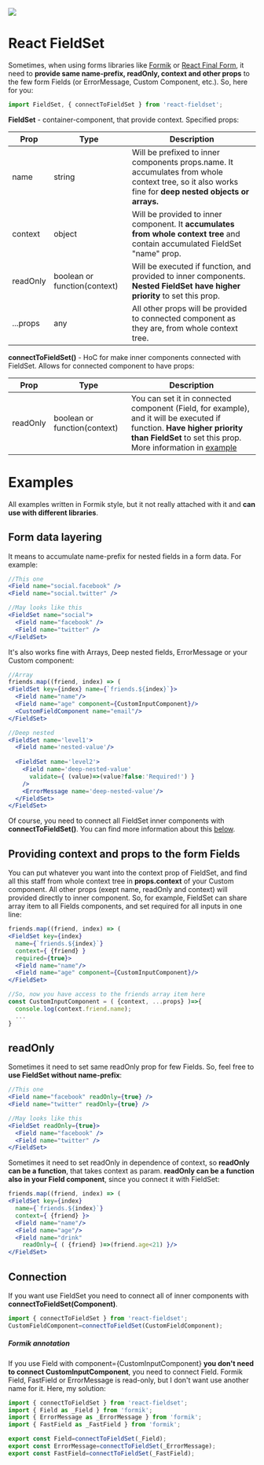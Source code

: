 [![](https://img.shields.io/npm/v/react-fieldset.svg?style=flat)](https://www.npmjs.com/package/react-fieldset)

# React FieldSet
Sometimes, when using forms libraries like [Formik](http://github.com/jaredpalmer/formik) or [React Final Form](https://github.com/final-form/react-final-form), it need to **provide same name-prefix, readOnly, context and other props** to the few form Fields (or ErrorMessage, Custom Component, etc.). So, here for you: 
```javascript
import FieldSet, { connectToFieldSet } from 'react-fieldset';
```
**FieldSet** - container-component, that provide context. Specified props:

Prop | Type | Description
-----|------|-----------
name | string | Will be prefixed to inner components props.name. It accumulates from whole context tree, so it also works fine for **deep nested objects or arrays.**
context | object | Will be provided to inner component. It **accumulates from whole context tree** and contain accumulated FieldSet "name" prop.
readOnly | boolean or function(context) | Will be executed if function, and provided to inner components. **Nested FieldSet have higher priority** to set this prop.
...props | any | All other props will be provided to connected component as they are, from whole context tree.

**connectToFieldSet()** - HoC for make inner components connected with FieldSet. Allows for connected component to have props: 

Prop | Type | Description
-----|------|-----------
readOnly | boolean or function(context) | You can set it in connected component (Field, for example), and it will be executed if function. **Have higher priority than FieldSet** to set this prop. More information in [example](https://github.com/realiarthur/react-fieldset#readonly)  
  
# Examples
All examples written in Formik style, but it not really attached with it and **can use with different libraries**.

## Form data layering 
It means to accumulate name-prefix for nested fields in a form data. For example: 
```jsx
//This one
<Field name="social.facebook" />
<Field name="social.twitter" />

//May looks like this
<FieldSet name="social">
  <Field name="facebook" />
  <Field name="twitter" />
</FieldSet>
```
It's also works fine with Arrays, Deep nested fields, ErrorMessage or your Custom component:
```jsx
//Array
friends.map((friend, index) => (
<FieldSet key={index} name={`friends.${index}`}>
  <Field name="name"/>
  <Field name="age" component={CustomInputComponent}/>
  <CustomFieldComponent name="email"/>
</FieldSet>

//Deep nested
<FieldSet name='level1'>
  <Field name='nested-value'/>
  
  <FieldSet name='level2'>
    <Field name='deep-nested-value' 
      validate={ (value)=>(value?false:'Required!') }
    />
    <ErrorMessage name='deep-nested-value'/>
  </FieldSet>
</FieldSet>
```
Of course, you need to connect all FieldSet inner components with **connectToFieldSet()**. You can find more information about this [below](https://github.com/realiarthur/react-fieldset#connection).

## Providing context and props to the form Fields
You can put whatever you want into the context prop of FieldSet, and find all this staff from whole context tree in **props.context** of your Custom component. All other props (exept name, readOnly and context) will provided directly to inner component. So, for example, FieldSet can share array item to all Fields components, and set required for all inputs in one line:
```jsx
friends.map((friend, index) => (
<FieldSet key={index} 
  name={`friends.${index}`} 
  context={ {friend} } 
  required={true}>
  <Field name="name"/>
  <Field name="age" component={CustomInputComponent}/>
</FieldSet>

//So, now you have access to the friends array item here 
const CustomInputComponent = ( {context, ...props} )=>{
  console.log(context.friend.name);
  ...
}

```

## readOnly
Sometimes it need to set same readOnly prop for few Fields. So, feel free to **use FieldSet without name-prefix**:
```jsx
//This one
<Field name="facebook" readOnly={true} />
<Field name="twitter" readOnly={true} />

//May looks like this
<FieldSet readOnly={true}>
  <Field name="facebook" />
  <Field name="twitter" />
</FieldSet>
```
Sometimes it need to set readOnly in dependence of context, so **readOnly can be a function**, that takes context as param. **readOnly can be a function also in your Field component**, since you connect it with FieldSet:  
```jsx
friends.map((friend, index) => (
<FieldSet key={index} 
  name={`friends.${index}`} 
  context={ {friend} }>
  <Field name="name"/>
  <Field name="age"/>
  <Field name="drink" 
    readOnly={ ( {friend} )=>(friend.age<21) }/>
</FieldSet>
```

## Connection
If you want use FieldSet you need to connect all of inner components with **connectToFieldSet(Component)**.  
```javascript
import { connectToFieldSet } from 'react-fieldset';
CustomFieldComponent=connectToFieldSet(CustomFieldComponent);
```
##### Formik annotation
If you use Field with component={CustomInputComponent} **you don't need to connect CustomInputComponent**, you need to connect Field. Formik Field, FastField or ErrorMessage is read-only, but I don't want use another name for it. Here, my solution:
```javascript
import { connectToFieldSet } from 'react-fieldset';
import { Field as _Field } from 'formik';
import { ErrorMessage as _ErrorMessage } from 'formik';
import { FastField as _FastField } from 'formik';

export const Field=connectToFieldSet(_Field);
export const ErrorMessage=connectToFieldSet(_ErrorMessage);
export const FastField=connectToFieldSet(_FastField);
```
